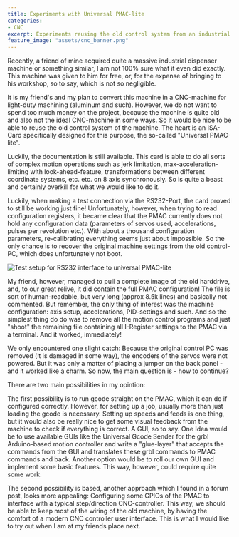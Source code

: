```yaml
---
title: Experiments with Universal PMAC-lite
categories:
- CNC
excerpt: Experiments reusing the old control system from an industrial dispenser machine to repurpose it as a hobby CNC-machine.
feature_image: "assets/cnc_banner.png"
---
```


Recently, a friend of mine acquired quite a massive industrial dispenser machine or something similar, I am not 100% sure what it even did exactly. This machine was given to him for free, or, for the expense of bringing to his workshop, so to say, which is not so negligible.

It is my friend's and my plan to convert this machine in a CNC-machine for light-duty machining (aluminum and such). However, we do not want to spend too much
money on the project, because the machine is quite old and also not the ideal CNC-machine in some ways. So it would be nice to be able to reuse the old control system of the machine. The heart is an ISA-Card specifically designed for this purpose, the so-called "Universal PMAC-lite".

Luckily, the documentation is still available. This card is able to do all sorts of complex motion operations such as jerk limitation, max-acceleration-limiting with look-ahead-feature, transformations between different coordinate systems, etc. etc. on 8 axis synchronously. So is quite a beast and certainly overkill for what we would like to do it.

Luckily, when making a test connection via the RS232-Port, the card proved to still be working just fine! Unfortunately, however, when trying to read configuration registers, it became clear that the PMAC currently does not hold any configuration data (parameters of servos used, accelerations, pulses per revolution etc.). With about a thousand configuration parameters, re-calibrating everything seems just about impossible. So the only chance is to recover the original machine settings from the old control-PC, which does unfortunately not boot.

![Test setup for RS232 interface to universal PMAC-lite]({{site.url}}assets/pic/pmac.jpg)

My friend, however, managed to pull a complete image of the old harddrive, and, to our great relive, it did contain the full PMAC configuration! The file is sort of human-readable, but very long (approx 8.5k lines) and basically not commented. But remember, the only thing of interest was the machine configuration: axis setup, accelerations, PID-settings and such. And so the simplest thing do do was to remove all the motion control programs and just "shoot" the remaining file containing all I-Register settings to the PMAC via a terminal. And it worked, immediately!

We only encountered one slight catch: Because the original control PC was removed (it is damaged in some way), the encoders of the servos were not powered. But it was only a matter of placing a jumper on the back panel - and it worked like a charm. So now, the main question is - how to continue?

There are two main possibilities in my opintion:

The first possibility is to run gcode straight on the PMAC, which it can do if configured correctly. However, for setting up a job, usually more than just loading the gcode is necessary. Setting up speeds and feeds is one thing, but it would also be really nice to get some visual feedback from the machine to check if everything is correct. A GUI, so to say. One Idea would be to use available GUIs like the Universal Gcode Sender for the grbl Arduino-based motion controller and write a "glue-layer" that accepts the commands from the GUI and translates these grbl commands to PMAC commands and back. Another option would be to roll our own GUI and implement some basic features. This way, however, could require quite some work.

The second possibility is based, another approach which I found in a forum post, looks more appealing: Configuring some GPIOs of the PMAC to interface with a typical step/direction CNC-controller. This way, we should be able to keep most of the wiring of the old machine, by having the comfort of a modern CNC controller user interface. This is what I would like to try out when I am at my friends place next.



<!-- more -->
